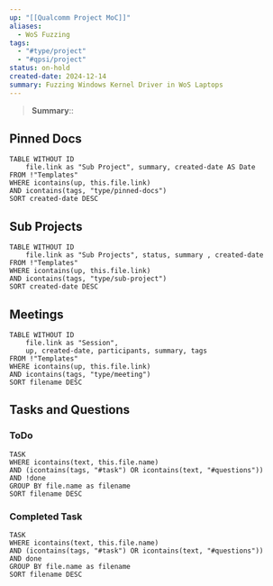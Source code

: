```yaml
---
up: "[[Qualcomm Project MoC]]"
aliases:
  - WoS Fuzzing
tags:
  - "#type/project"
  - "#qpsi/project"
status: on-hold
created-date: 2024-12-14
summary: Fuzzing Windows Kernel Driver in WoS Laptops
---
```


> **Summary**:: 

## Pinned Docs

```dataview
TABLE WITHOUT ID
	file.link as "Sub Project", summary, created-date AS Date
FROM !"Templates"
WHERE icontains(up, this.file.link)
AND icontains(tags, "type/pinned-docs")
SORT created-date DESC
```

## Sub Projects

```dataview
TABLE WITHOUT ID
	file.link as "Sub Projects", status, summary , created-date
FROM !"Templates"
WHERE icontains(up, this.file.link)
AND icontains(tags, "type/sub-project")
SORT created-date DESC
```

## Meetings

```dataview
TABLE WITHOUT ID
	file.link as "Session",
	up, created-date, participants, summary, tags
FROM !"Templates"
WHERE icontains(up, this.file.link)
AND icontains(tags, "type/meeting")
SORT filename DESC
```

## Tasks and Questions

### ToDo

```dataview
TASK
WHERE icontains(text, this.file.name)
AND (icontains(tags, "#task") OR icontains(text, "#questions"))
AND !done
GROUP BY file.name as filename
SORT filename DESC
```

### Completed Task

```dataview
TASK
WHERE icontains(text, this.file.name)
AND (icontains(tags, "#task") OR icontains(text, "#questions"))
AND done
GROUP BY file.name as filename
SORT filename DESC
```
